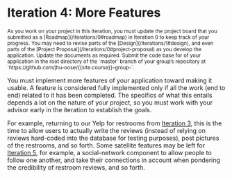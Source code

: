 # Iteration 4: More Features

<small>
As you work on your project in this iteration, you must update the project board that you submitted as a [Roadmap](/iterations/0#roadmap) in Iteration 0 to keep track of your progress.
</small>

<small>
You may need to revise parts of the [Design](/iterations/1#design), and even parts of the [Project Proposal](/iterations/0#project-proposal) as you develop the application. Update the documents as required.
</small>

<small>
Submit the code base for of your application in the root directory of the `master` branch of your group’s repository at `https://github.com/jhu-oose/{{site.course}}-group-<identifier>`.
</small>

You must implement more features of your application toward making it usable. A feature is considered fully implemented only if all the work (end to end) related to it has been completed. The specifics of what this entails depends a lot on the nature of your project, so you must work with your advisor early in the iteration to establish the goals.

For example, returning to our Yelp for restrooms from [Iteration 3](/iterations/3), this is the time to allow users to actually write the reviews (instead of relying on reviews hard-coded into the database for testing purposes), post pictures of the restrooms, and so forth. Some satellite features may be left for [Iteration 5](/iterations/5), for example, a social-network component to allow people to follow one another, and take their connections in account when pondering the credibility of restroom reviews, and so forth.
